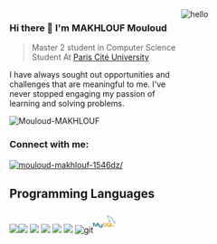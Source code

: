 <img align="right" src="https://i.ibb.co/BCSqNnk/hello.gif" alt="hello" border="0" width="200px" height="250px">



### Hi there 👋 I'm MAKHLOUF Mouloud
> Master 2 student in Computer Science Student At [Paris Cité University](https://u-paris.fr/) 

 I have always sought out opportunities and challenges that are meaningful to me.
 I've never stopped engaging my passion of learning and solving problems.


<p align="left"> <img src="https://komarev.com/ghpvc/?username=Mouloud-MAKHLOUF&label=Profile%20views&color=0e75b6&style=flat" alt="Mouloud-MAKHLOUF" /> </p>



<h3 align="left">Connect with me:</h3>
<p align="left">

<a href="https://www.linkedin.com/in/mouloud-makhlouf-1546dz/" target="blank"><img align="center" src="https://raw.githubusercontent.com/rahuldkjain/github-profile-readme-generator/master/src/images/icons/Social/linked-in-alt.svg" alt="mouloud-makhlouf-1546dz/" height="30" width="40" /></a>


## Programming Languages
<img src = 'https://github.com/MarikIshtar007/MarikIshtar007/blob/master/images/c-original.svg' width='30'/><img src = 'https://github.com/MarikIshtar007/MarikIshtar007/blob/master/images/python2.png' height='30'/> <img src = 'https://github.com/MarikIshtar007/MarikIshtar007/blob/master/images/html.svg' width='40'/> <img src='https://github.com/MarikIshtar007/MarikIshtar007/blob/master/images/java.svg' width='40'/> <img src = 'https://github.com/MarikIshtar007/MarikIshtar007/blob/master/images/css.svg' width='40'/> <img src = 'https://github.com/MarikIshtar007/MarikIshtar007/blob/master/images/js.svg' width='40'/> <img src="https://www.vectorlogo.zone/logos/git-scm/git-scm-icon.svg" alt="git" width="40" height="40"/><img src="https://raw.githubusercontent.com/devicons/devicon/master/icons/mysql/mysql-original-wordmark.svg" alt="mysql" width="40" height="40"/>






